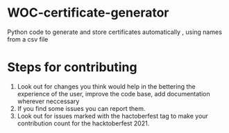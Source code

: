 # WOC-certificate-generator
Python code to generate and store certificates automatically , using names from a csv file


<h1>Steps for contributing</h1>

1. Look out for changes you think would help in the bettering the experience of the user, improve the code base, add documentation wherever neccessary
2. If you find some issues you can report them.
3. Look out for issues marked with the hactoberfest tag to make your contribution count for the hacktoberfest 2021.
